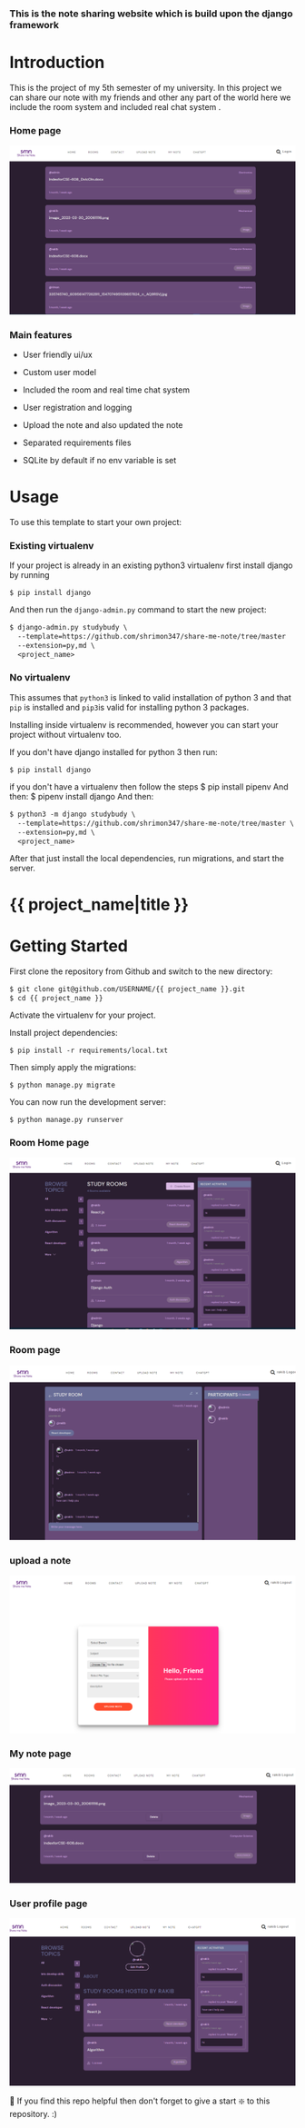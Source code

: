 ### This is the note sharing website which is build upon the django framework 

# Introduction

This is the project of my 5th semester of my university. In this project we can share our note with my friends and other any part of the world here we include the room system and included real chat system .
### Home page
![note_share website](https://github.com/shrimon347/share-me-note/blob/master/Capture.PNG?raw=true)


### Main features

* User friendly ui/ux

* Custom user model 

* Included the room and real time chat system

* User registration and logging 

* Upload the note and also updated the note

* Separated requirements files

* SQLite by default if no env variable is set

# Usage

To use this template to start your own project:

### Existing virtualenv

If your project is already in an existing python3 virtualenv first install django by running

    $ pip install django
    
And then run the `django-admin.py` command to start the new project:

    $ django-admin.py studybudy \
      --template=https://github.com/shrimon347/share-me-note/tree/master
      --extension=py,md \
      <project_name>
      
### No virtualenv

This assumes that `python3` is linked to valid installation of python 3 and that `pip` is installed and `pip3`is valid
for installing python 3 packages.

Installing inside virtualenv is recommended, however you can start your project without virtualenv too.

If you don't have django installed for python 3 then run:

    $ pip install django
if you don't have a virtualenv then follow the steps
    $ pip install pipenv
 And then:
    $ pipenv install django 
And then:

    $ python3 -m django studybudy \
      --template=https://github.com/shrimon347/share-me-note/tree/master \
      --extension=py,md \
      <project_name>
      
      
After that just install the local dependencies, run migrations, and start the server.


# {{ project_name|title }}

# Getting Started

First clone the repository from Github and switch to the new directory:

    $ git clone git@github.com/USERNAME/{{ project_name }}.git
    $ cd {{ project_name }}
    
Activate the virtualenv for your project.
    
Install project dependencies:

    $ pip install -r requirements/local.txt
    
    
Then simply apply the migrations:

    $ python manage.py migrate
    

You can now run the development server:

    $ python manage.py runserver



### Room Home page
![note_share website](https://github.com/shrimon347/share-me-note/blob/master/room.PNG?raw=true)
### Room page
![note_share website](https://github.com/shrimon347/share-me-note/blob/master/inner_room.PNG?raw=true)
### upload a note
![note_share website](https://github.com/shrimon347/share-me-note/blob/master/update_note.PNG?raw=true)
### My note page
![note_share website](https://github.com/shrimon347/share-me-note/blob/master/my_note.PNG?raw=true)
### User profile page
![note_share website](https://github.com/shrimon347/share-me-note/blob/master/user_profile.PNG?raw=true)

🙏 If you find this repo helpful then don't forget to give a start ❇️ to this repository. :)
